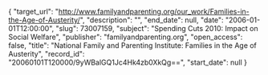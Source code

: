 {
  "target_url": "http://www.familyandparenting.org/our_work/Families-in-the-Age-of-Austerity/", 
  "description": "", 
  "end_date": null, 
  "date": "2006-01-01T12:00:00", 
  "slug": 73007159, 
  "subject": "Spending Cuts 2010: Impact on Social Welfare", 
  "publisher": "familyandparenting.org", 
  "open_access": false, 
  "title": "National Family and Parenting Institute: Families in the Age of Austerity", 
  "record_id": "20060101T120000/9yWBalGQ1Jc4Hk4zb0XkQg==", 
  "start_date": null
}

